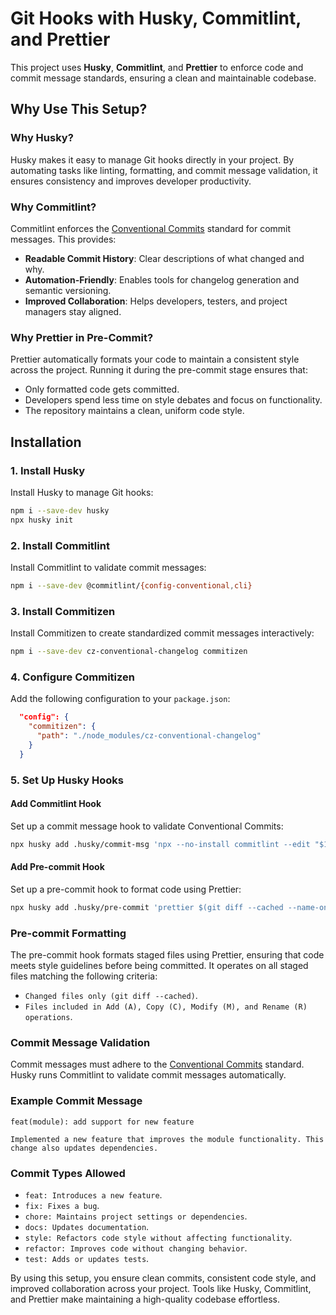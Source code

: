 # Git Hooks with Husky, Commitlint, and Prettier

This project uses **Husky**, **Commitlint**, and **Prettier** to enforce code and commit message standards, ensuring a clean and maintainable codebase.

## Why Use This Setup?

### **Why Husky?**

Husky makes it easy to manage Git hooks directly in your project. By automating tasks like linting, formatting, and commit message validation, it ensures consistency and improves developer productivity.

### **Why Commitlint?**

Commitlint enforces the [Conventional Commits](https://www.conventionalcommits.org/en/v1.0.0/) standard for commit messages. This provides:

- **Readable Commit History**: Clear descriptions of what changed and why.
- **Automation-Friendly**: Enables tools for changelog generation and semantic versioning.
- **Improved Collaboration**: Helps developers, testers, and project managers stay aligned.

### **Why Prettier in Pre-Commit?**

Prettier automatically formats your code to maintain a consistent style across the project. Running it during the pre-commit stage ensures that:

- Only formatted code gets committed.
- Developers spend less time on style debates and focus on functionality.
- The repository maintains a clean, uniform code style.

## Installation

### 1. Install Husky

Install Husky to manage Git hooks:

```bash
npm i --save-dev husky
npx husky init
```

### 2. Install Commitlint

Install Commitlint to validate commit messages:

```bash
npm i --save-dev @commitlint/{config-conventional,cli}
```

### 3. Install Commitizen

Install Commitizen to create standardized commit messages interactively:

```bash
npm i --save-dev cz-conventional-changelog commitizen
```

### 4. Configure Commitizen

Add the following configuration to your `package.json`:

```json
  "config": {
    "commitizen": {
      "path": "./node_modules/cz-conventional-changelog"
    }
  }
```

### 5. Set Up Husky Hooks

#### Add Commitlint Hook

Set up a commit message hook to validate Conventional Commits:

```bash
npx husky add .husky/commit-msg 'npx --no-install commitlint --edit "$1"'
```

#### Add Pre-commit Hook

Set up a pre-commit hook to format code using Prettier:

```bash
npx husky add .husky/pre-commit 'prettier $(git diff --cached --name-only --diff-filter=ACMR | sed "s| |\\\\ |g") --write --ignore-unknown && git update-index --again'
```

### Pre-commit Formatting

The pre-commit hook formats staged files using Prettier, ensuring that code meets style guidelines before being committed. It operates on all staged files matching the following criteria:

- `Changed files only (git diff --cached)`.
- `Files included in Add (A), Copy (C), Modify (M), and Rename (R) operations`.

### Commit Message Validation

Commit messages must adhere to the [Conventional Commits](https://www.conventionalcommits.org/en/v1.0.0/) standard. Husky runs Commitlint to validate commit messages automatically.

### Example Commit Message

```
feat(module): add support for new feature

Implemented a new feature that improves the module functionality. This change also updates dependencies.
```

### Commit Types Allowed

- `feat: Introduces a new feature`.
- `fix: Fixes a bug`.
- `chore: Maintains project settings or dependencies`.
- `docs: Updates documentation`.
- `style: Refactors code style without affecting functionality`.
- `refactor: Improves code without changing behavior`.
- `test: Adds or updates tests`.

By using this setup, you ensure clean commits, consistent code style, and improved collaboration across your project. Tools like Husky, Commitlint, and Prettier make maintaining a high-quality codebase effortless.
